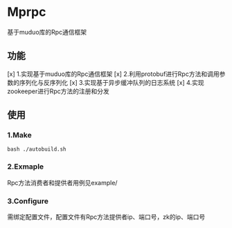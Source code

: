 # Mprpc
基于muduo库的Rpc通信框架

## 功能
[x] 1.实现基于muduo库的Rpc通信框架
[x] 2.利用protobuf进行Rpc方法和调用参数的序列化与反序列化
[x] 3.实现基于异步缓冲队列的日志系统
[x] 4.实现zookeeper进行Rpc方法的注册和分发

## 使用
### 1.Make
`bash ./autobuild.sh`
### 2.Exmaple
Rpc方法消费者和提供者用例见example/
### 3.Configure
需绑定配置文件，配置文件有Rpc方法提供者ip、端口号，zk的ip、端口号
